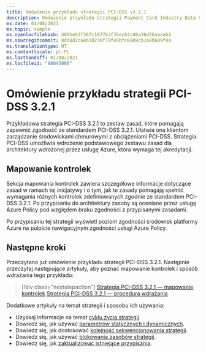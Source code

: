 ```yaml
---
title: Omówienie przykładu strategii PCI-DSS v3.2.1
description: Omówienie przykładu strategii Payment Card Industry Data Security Standard 3.2.1. Ten przykład strategii pomaga klientom ocenić określone mechanizmy kontroli.
ms.date: 01/08/2021
ms.topic: sample
ms.openlocfilehash: 409be63f367c1077b3f35ec62c86a36d26aaaab1
ms.sourcegitcommit: 8dd8d2caeb38236f79fe5bfc6909cb1a8b609f4a
ms.translationtype: HT
ms.contentlocale: pl-PL
ms.lasthandoff: 01/08/2021
ms.locfileid: "98045006"
---
```

# <a name="overview-of-the-pci-dss-v321-blueprint-sample"></a>Omówienie przykładu strategii PCI-DSS 3.2.1

Przykładowa strategia PCI-DSS 3.2.1 to zestaw zasad, które pomagają zapewnić zgodność ze standardem PCI-DSS 3.2.1. Ułatwia ona klientom zarządzanie środowiskami chmurowymi z obciążeniami PCI-DSS.
Strategia PCI-DSS umożliwia wdrożenie podstawowego zestawu zasad dla architektury wdrożonej przez usługę Azure, która wymaga tej akredytacji.

## <a name="control-mapping"></a>Mapowanie kontrolek

Sekcja mapowania kontrolek zawiera szczegółowe informacje dotyczące zasad w ramach tej inicjatywy i o tym, jak te zasady pomagają spełnić wymagania różnych kontrolek zdefiniowanych zgodnie ze standardem PCI-DSS 3.2.1. Po przypisaniu do architektury zasoby są oceniane przez usługę Azure Policy pod względem braku zgodności z przypisanymi zasadami.

Po przypisaniu tej strategii wyświetl poziom zgodności środowisk platformy Azure na pulpicie nawigacyjnym zgodności usługi Azure Policy.

## <a name="next-steps"></a>Następne kroki

Przeczytano już omówienie przykładu strategii PCI-DSS 3.2.1. Następnie przeczytaj następujące artykuły, aby poznać mapowanie kontrolek i sposób wdrażania tego przykładu:

> [!div class="nextstepaction"]
> [Strategia PCI-DSS 3.2.1 — mapowanie kontrolek](./control-mapping.md)
> [Strategia PCI-DSS 3.2.1 — procedura wdrażania](./deploy.md)

Dodatkowe artykuły na temat strategii i sposobu ich używania:

- Uzyskaj informacje na temat [cyklu życia strategii](../../concepts/lifecycle.md).
- Dowiedz się, jak używać [parametrów statycznych i dynamicznych](../../concepts/parameters.md).
- Dowiedz się, jak dostosować [kolejność sekwencjonowania strategii](../../concepts/sequencing-order.md).
- Dowiedz się, jak używać [blokowania zasobów strategii](../../concepts/resource-locking.md).
- Dowiedz się, jak [zaktualizować istniejące przypisania](../../how-to/update-existing-assignments.md).